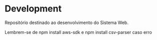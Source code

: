 # Development
Repositório destinado ao desenvolvimento do Sistema Web.

Lembrem-se de npm install aws-sdk e npm install csv-parser caso erro
